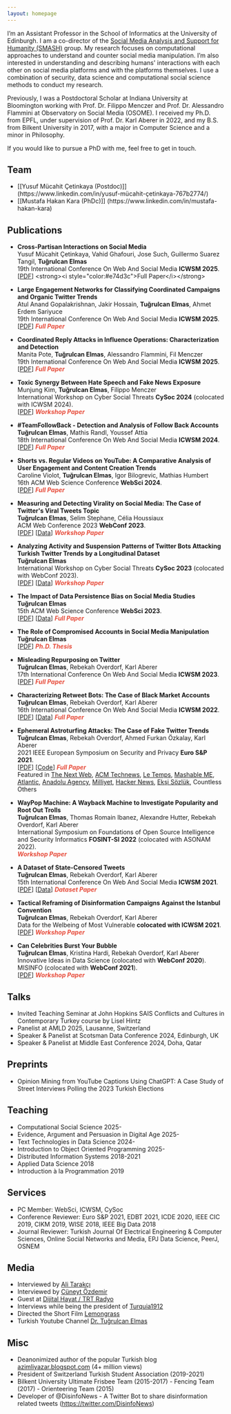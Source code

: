 ```yaml
---
layout: homepage
---
```


I’m an Assistant Professor in the School of Informatics at the University of Edinburgh. I am a co-director of the [Social Media Analysis and Support for Humanity (SMASH)](https://smash.inf.ed.ac.uk) group. My research focuses on computational approaches to understand and counter social media manipulation. I’m also interested in understanding and describing humans' interactions with each other on social media platforms and with the platforms themselves. I use a combination of security, data science and computational social science methods to conduct my research.

Previously, I was a Postdoctoral Scholar at Indiana University at Bloomington working with Prof. Dr. Filippo Menczer and Prof. Dr. Alessandro Flammini at Observatory on Social Media (OSOME). I received my Ph.D. from EPFL, under supervision of Prof. Dr. Karl Aberer in 2022, and my B.S. from Bilkent University in 2017, with a major in Computer Science and a minor in Philosophy.

If you would like to pursue a PhD with me, feel free to get in touch.

## Team
<ul>
  <li>[[Yusuf Mücahit Çetinkaya (Postdoc)]] (https://www.linkedin.com/in/yusuf-mücahit-çetinkaya-767b2774/)</li>
  <li>[[Mustafa Hakan Kara (PhDc)]] (https://www.linkedin.com/in/mustafa-hakan-kara)</li>
</ul>

## Publications

- **Cross-Partisan Interactions on Social Media**
  <br>
  Yusuf Mücahit Çetinkaya, Vahid Ghafouri, Jose Such, Guillermo Suarez Tangil, **Tuğrulcan Elmas**
  <br>
  19th International Conference On Web And Social Media **ICWSM 2025**.
  <br>
  [[PDF]([https://arxiv.org/abs/2410.19272](https://arxiv.org/abs/2504.09376))] <strong><i style="color:#e74d3c">Full Paper</i></strong>

- **Large Engagement Networks for Classifying Coordinated Campaigns and Organic Twitter Trends**
  <br>
  Atul Anand Gopalakrishnan, Jakir Hossain, **Tuğrulcan Elmas**, Ahmet Erdem Sariyuce
  <br>
  19th International Conference On Web And Social Media **ICWSM 2025**.
  <br>
  [[PDF](https://arxiv.org/abs/2503.00599)] <strong><i style="color:#e74d3c">Full Paper</i></strong>

- **Coordinated Reply Attacks in Influence Operations: Characterization and Detection**
  <br>
  Manita Pote, **Tuğrulcan Elmas**, Alessandro Flammini, Fil Menczer
  <br>
  19th International Conference On Web And Social Media **ICWSM 2025**.
  <br>
  [[PDF](https://arxiv.org/abs/2410.19272)] <strong><i style="color:#e74d3c">Full Paper</i></strong>

- **Toxic Synergy Between Hate Speech and Fake News Exposure**
  <br>
  Munjung Kim, **Tuğrulcan Elmas**, Filippo Menczer
  <br>
  International Workshop on Cyber Social Threats **CySoc 2024** (colocated with ICWSM 2024).
  <br>
  [[PDF](https://arxiv.org/abs/2404.08110)] <strong><i style="color:#e74d3c">Workshop Paper</i></strong>

- **#TeamFollowBack - Detection and Analysis of Follow Back Accounts**
  <br>
  **Tuğrulcan Elmas**, Mathis Randl, Youssef Attia
  <br>
  18th International Conference On Web And Social Media **ICWSM 2024**.
  <br>
  [[PDF](https://arxiv.org/abs/2403.15856)] <strong><i style="color:#e74d3c">Full Paper</i></strong>

- **Shorts vs. Regular Videos on YouTube: A Comparative Analysis of User Engagement and Content Creation Trends**
  <br>
  Caroline Violot, **Tuğrulcan Elmas**, Igor Bilogrevic, Mathias Humbert
  <br>
  16th ACM Web Science Conference **WebSci 2024**.
  <br>
  [[PDF](https://arxiv.org/abs/2403.00454)] <strong><i style="color:#e74d3c">Full Paper</i></strong>

- **Measuring and Detecting Virality on Social Media: The Case of Twitter's Viral Tweets Topic**
  <br>
  **Tuğrulcan Elmas**, Selim Stephane, Célia Houssiaux
  <br>
  ACM Web Conference 2023 **WebConf 2023**.
  <br>
  [[PDF](https://arxiv.org/abs/2303.06120)] [[Data](https://github.com/tugrulz/ViralTweets)] <strong><i style="color:#e74d3c">Workshop Paper</i></strong>

- **Analyzing Activity and Suspension Patterns of Twitter Bots Attacking Turkish Twitter Trends by a Longitudinal Dataset**
  <br>
  **Tuğrulcan Elmas**
  <br>
  International Workshop on Cyber Social Threats **CySoc 2023** (colocated with WebConf 2023).
  <br>
  [[PDF](https://arxiv.org/abs/2304.07907)] [[Data](https://github.com/tugrulz/EphemeralAstroturfing)] <strong><i style="color:#e74d3c">Workshop Paper</i></strong>

- **The Impact of Data Persistence Bias on Social Media Studies**
  <br>
  **Tuğrulcan Elmas**
  <br>
  15th ACM Web Science Conference **WebSci 2023**.
  <br>
  [[PDF](https://arxiv.org/pdf/2303.00902)] [[Data](https://github.com/tugrulz/DataPersistenceBias)] <strong><i style="color:#e74d3c">Full Paper</i></strong>

- **The Role of Compromised Accounts in Social Media Manipulation**
  <br>
  **Tuğrulcan Elmas**
  <br>
  [[PDF](https://infoscience.epfl.ch/record/297318/files/EPFL_TH8991.pdf)] <strong><i style="color:#e74d3c">Ph.D. Thesis</i></strong>

- **Misleading Repurposing on Twitter**
  <br>
  **Tuğrulcan Elmas**, Rebekah Overdorf, Karl Aberer
  <br>
  17th International Conference On Web And Social Media **ICWSM 2023**.
  <br>
  [[PDF](https://arxiv.org/abs/2010.10600)] <strong><i style="color:#e74d3c">Full Paper</i></strong>

- **Characterizing Retweet Bots: The Case of Black Market Accounts**
  <br>
  **Tuğrulcan Elmas**, Rebekah Overdorf, Karl Aberer
  <br>
  16th International Conference On Web And Social Media **ICWSM 2022**.
  <br>
  [[PDF](https://arxiv.org/abs/2112.02366)] [[Data](https://github.com/tugrulz/RetweetBots)] <strong><i style="color:#e74d3c">Full Paper</i></strong>

- **Ephemeral Astroturfing Attacks: The Case of Fake Twitter Trends**
  <br>
  **Tuğrulcan Elmas**, Rebekah Overdorf, Ahmed Furkan Özkalay, Karl Aberer
  <br>
  2021 IEEE European Symposium on Security and Privacy **Euro S&P 2021**.
  <br>
  [[PDF](https://arxiv.org/pdf/1910.07783.pdf)] [[Code](https://github.com/tugrulz/EphemeralAstroturfing)] <strong><i style="color:#e74d3c">Full Paper</i></strong>
  <br>
  Featured in [The Next Web](https://thenextweb.com/news/twitter-trending-topics-algorithm-has-vulnerability-hackers-using-ephemeral-astroturfing-attacks), [ACM Technews](https://technews.acm.org/archives.cfm?fo=2021-06-jun/jun-04-2021.html), [Le Temps](https://www.letemps.ch/societe/une-etude-lepfl-indique-20-tendances-twitter-faussees-contenus-ephemeres), [Mashable ME](https://me.mashable.com/tech/14085/turkish-twitter-being-flooded-with-fake-trends-created-by-bots-that-manipulate-algorithms), [Atlantic](https://www.theatlantic.com/technology/archive/2021/09/twitter-should-abolish-trending-topics/620026/), [Anadolu Agency](https://www.aa.com.tr/en/world/half-of-twitter-trending-topics-in-turkey-found-to-be-fake/2269405), [Milliyet](https://www.milliyet.com.tr/yazarlar/savas-onemli/epfl-arastirmasina-gore-turkiye-twitter-gundeminde-yer-alan-trendlerin-yarisi-sahte-6525080), [Hacker News](https://news.ycombinator.com/item?id=27368214), [Ekşi Sözlük](https://eksisozluk.com/2-haziran-2021-twitter-manipulasyon-ifsasi--6937655), Countless Others

- **WayPop Machine: A Wayback Machine to Investigate Popularity and Root Out Trolls**
  <br>
  **Tuğrulcan Elmas**, Thomas Romain Ibanez, Alexandre Hutter, Rebekah Overdorf, Karl Aberer
  <br>
  International Symposium on Foundations of Open Source Intelligence and Security Informatics **FOSINT-SI 2022** (colocated with ASONAM 2022).
  <br>
  <strong><i style="color:#e74d3c">Workshop Paper</i></strong>

- **A Dataset of State-Censored Tweets**
  <br>
  **Tuğrulcan Elmas**, Rebekah Overdorf, Karl Aberer
  <br>
  15th International Conference On Web And Social Media **ICWSM 2021**.
  <br>
  [[PDF](https://arxiv.org/pdf/2101.05919.pdf)] [[Data](https://zenodo.org/record/4439509)] <strong><i style="color:#e74d3c">Dataset Paper</i></strong>

- **Tactical Reframing of Disinformation Campaigns Against the Istanbul Convention**
  <br>
  **Tuğrulcan Elmas**, Rebekah Overdorf, Karl Aberer
  <br>
  Data for the Welbeing of Most Vulnerable **colocated with ICWSM 2021**.
  <br>
  [[PDF](https://arxiv.org/abs/2105.13398)] <strong><i style="color:#e74d3c">Workshop Paper</i></strong>

- **Can Celebrities Burst Your Bubble**
  <br>
  **Tuğrulcan Elmas**, Kristina Hardi, Rebekah Overdorf, Karl Aberer
  <br>
  Innovative Ideas in Data Science (colocated with **WebConf 2020**).
  <br>
  MISINFO (colocated with **WebConf 2021**).
  <br>
  [[PDF](https://arxiv.org/pdf/2003.06857.pdf)] <strong><i style="color:#e74d3c">Workshop Paper</i></strong>

## Talks
- Invited Teaching Seminar at John Hopkins SAIS Conflicts and Cultures in Contemporary Turkey course by Lisel Hintz
- Panelist at AMLD 2025, Lausanne, Switzerland
- Speaker & Panelist at Scotsman Data Conference 2024, Edinburgh, UK
- Speaker & Panelist at Middle East Conference 2024, Doha, Qatar

## Preprints
- Opinion Mining from YouTube Captions Using ChatGPT: A Case Study of Street Interviews Polling the 2023 Turkish Elections

## Teaching
- Computational Social Science 2025-
- Evidence, Argument and Persuasion in Digital Age 2025-
- Text Technologies in Data Science 2024-
- Introduction to Object Oriented Programming 2025-
- Distributed Information Systems 2018-2021
- Applied Data Science 2018
- Introduction à la Programmation 2019

## Services
- PC Member: WebSci, ICWSM, CySoc
- Conference Reviewer: Euro S&P 2021, EDBT 2021, ICDE 2020, IEEE CIC 2019, CIKM 2019, WISE 2018, IEEE Big Data 2018
- Journal Reviewer: Turkish Journal Of Electrical Engineering & Computer Sciences, Online Social Networks and Media, EPJ Data Science, PeerJ, OSNEM

## Media
- Interviewed by [Ali Tarakçı](https://www.youtube.com/watch?v=UDcsgBqcQQ0)
- Interviewed by [Cüneyt Özdemir](https://www.youtube.com/watch?v=mxb-6Vbzz-I)
- Guest at [Dijital Hayat / TRT Radyo](https://www.youtube.com/watch?v=enAC3C_Q-44)
- Interviews while being the president of [Turquia1912](https://www.youtube.com/watch?v=GyJOCltA1Ak&list=PLrrZ8PX0n3IxYN9PcEGmJnGn4nvZypC2-)
- Directed the Short Film [Lemongrass](https://www.youtube.com/watch?v=_vbw9gL60gA)
- Turkish Youtube Channel [Dr. Tuğrulcan Elmas](https://www.youtube.com/@tugrulcan)

## Misc
- Deanonimized author of the popular Turkish blog [azimliyazar.blogspot.com](https://azimliyazar.blogspot.com) (4+ million views)
- President of Switzerland Turkish Student Association (2019-2021)
- Bilkent University Ultimate Frisbee Team (2015-2017) - Fencing Team (2017) - Orienteering Team (2015)
- Developer of @DisinfoNews - A Twitter Bot to share disinformation related tweets (https://twitter.com/DisinfoNews)
